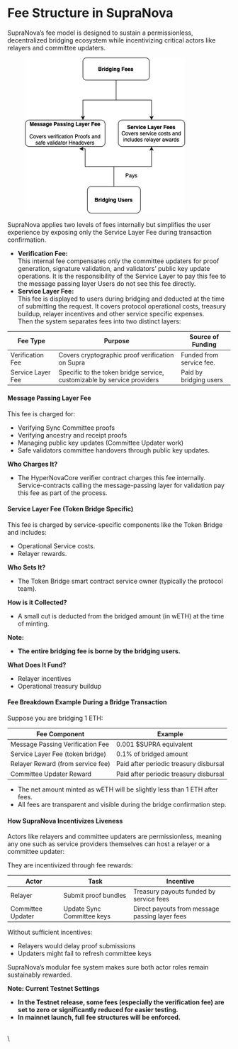 # Fee Structure in SupraNova

SupraNova’s fee model is designed to sustain a permissionless, decentralized bridging ecosystem while incentivizing critical actors like relayers and committee updaters.

<figure><img src=".gitbook/assets/Fee structure.png" alt=""><figcaption></figcaption></figure>

SupraNova applies two levels of fees internally but simplifies the user experience by exposing only the Service Layer Fee during transaction confirmation.

* **Verification Fee:**\
  This internal fee compensates only the committee updaters for proof generation, signature validation, and validators’ public key update operations. It is the responsibility of the Service Layer to pay this fee to the message passing layer Users do not see this fee directly.
* **Service Layer Fee:**\
  This fee is displayed to users during bridging and deducted at the time of submitting the request. It covers protocol operational costs, treasury buildup, relayer incentives and other service specific expenses.\
  Then the system separates fees into two distinct layers:

| Fee Type          | Purpose                                                                 | Source of Funding        |
| ----------------- | ----------------------------------------------------------------------- | ------------------------ |
| Verification Fee  | Covers cryptographic proof verification on Supra                        | Funded from service fee. |
| Service Layer Fee | Specific to the token bridge service, customizable by service providers | Paid by bridging users   |

#### Message Passing Layer Fee

This fee is charged for:

* Verifying Sync Committee proofs
* Verifying ancestry and receipt proofs
* Managing public key updates (Committee Updater work)
* Safe validators committee handovers through public key updates.&#x20;

**Who Charges It?**

* The HyperNovaCore verifier contract charges this fee internally. Service-contracts calling the message-passing layer for validation pay this fee as part of the process.

#### Service Layer Fee (Token Bridge Specific)

This fee is charged by service-specific components like the Token Bridge and includes:

* Operational Service costs.
* Relayer rewards.

**Who Sets It?**

* The Token Bridge smart contract service owner (typically the protocol team).

**How is it Collected?**

* A small cut is deducted from the bridged amount (in wETH) at the time of minting.

**Note:**

* **The entire bridging fee is borne by the bridging users.**

**What Does It Fund?**

* Relayer incentives
* Operational treasury buildup

#### Fee Breakdown Example During a Bridge Transaction

Suppose you are bridging 1 ETH:

| Fee Component                     | Example                                |
| --------------------------------- | -------------------------------------- |
| Message Passing Verification Fee  | 0.001 $SUPRA equivalent                |
| Service Layer Fee (token bridge)  | 0.1% of bridged amount                 |
| Relayer Reward (from service fee) | Paid after periodic treasury disbursal |
| Committee Updater Reward          | Paid after periodic treasury disbursal |

* The net amount minted as wETH will be slightly less than 1 ETH after fees.
* All fees are transparent and visible during the bridge confirmation step.

#### How SupraNova Incentivizes Liveness

Actors like relayers and committee updaters are permissionless, meaning any one such as service providers themselves can host a relayer or a committee updater:

They are incentivized through fee rewards:

| **Actor**         | **Task**                   | **Incentive**                                  |
| ----------------- | -------------------------- | ---------------------------------------------- |
| Relayer           | Submit proof bundles       | Treasury payouts funded by service fees        |
| Committee Updater | Update Sync Committee keys | Direct payouts from message passing layer fees |

Without sufficient incentives:

* Relayers would delay proof submissions
* Updaters might fail to refresh committee keys

SupraNova’s modular fee system makes sure both actor roles remain sustainably rewarded.

&#x20;**Note: Current Testnet Settings**

* **In the Testnet release, some fees (especially the verification fee) are set to zero or significantly reduced for easier testing.**
* **In mainnet launch, full fee structures will be enforced.**

\
\
